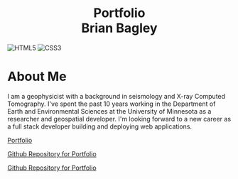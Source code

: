 <h1 align="center">Portfolio<br/>Brian Bagley</h1>

![HTML5](https://img.shields.io/badge/html5-%23E34F26.svg?style=for-the-badge&logo=html5&logoColor=white)
![CSS3](https://img.shields.io/badge/css3-%231572B6.svg?style=for-the-badge&logo=css3&logoColor=white)
<!-- ![JavaScript](https://img.shields.io/badge/javascript-%23323330.svg?style=for-the-badge&logo=javascript&logoColor=%23F7DF1E) -->

# About Me
I am a geophysicist with a background in seismology and X-ray Computed Tomography. I've spent the
past 10 years working in the Department of Earth and Environmental Sciences at the University of 
Minnesota as a researcher and geospatial developer. I'm looking forward to a new career as a full
stack developer building and deploying web applications.

[Portfolio](https://bagl0025.github.io/portfolio/)

[Github Repository for Portfolio](https://github.com/bagl0025/portfolio.git)

<a href="https://github.com/bagl0025/portfolio.git" target="_blank">Github Repository for Portfolio</a>
